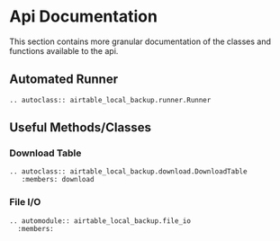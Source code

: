 # Api Documentation

This section contains more granular documentation of the classes and
functions available to the api.

## Automated Runner
```eval_rst
.. autoclass:: airtable_local_backup.runner.Runner
```



## Useful Methods/Classes

### Download Table
```eval_rst
.. autoclass:: airtable_local_backup.download.DownloadTable
   :members: download
```


### File I/O
```eval_rst
.. automodule:: airtable_local_backup.file_io
  :members:
```
